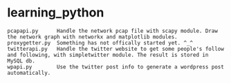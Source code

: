 # learning_python
 	pcapapi.py      Handle the network pcap file with scapy module. Draw the network graph with networkx and matplotlib modules. 
	proxygetter.py 	Something has not offically started yet. ^_^
	twitterapi.py 	Handle the twitter website to get some people's follow and following, with simpletwitter module. The result is stored in MySQL db.
	wpapi.py        Use the twitter post info to generate a wordpress post automatically.
